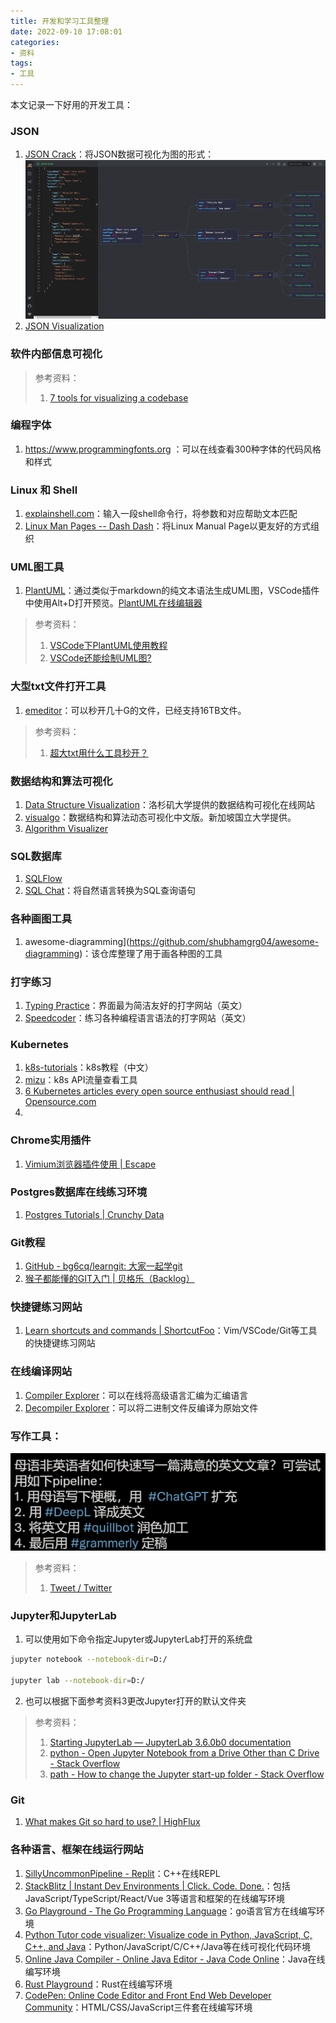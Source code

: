 ```yaml
---
title: 开发和学习工具整理
date: 2022-09-10 17:08:01
categories:
- 资料
tags:
- 工具
---
```

本文记录一下好用的开发工具：
<!--more-->

### JSON
1. [JSON Crack](https://github.com/AykutSarac/jsoncrack.com)：将JSON数据可视化为图的形式：
![](https://raw.githubusercontent.com/Tom89757/ImageHost/main/hexo/20220910171015.png)
2. [JSON Visualization](https://altearius.github.io/tools/json/index.html)

### 软件内部信息可视化

> 参考资料：
> 1. [7 tools for visualizing a codebase](https://lmy.medium.com/7-tools-for-visualizing-a-codebase-41b7cddb1a14)


### 编程字体
1. https://www.programmingfonts.org ：可以在线查看300种字体的代码风格和样式

### Linux 和 Shell
1. [explainshell.com](https://links.bestxtools.com/explainshell.com/)：输入一段shell命令行，将参数和对应帮助文本匹配
2. [Linux Man Pages -- Dash Dash](https://dashdash.io/)：将Linux Manual Page以更友好的方式组织

### UML图工具
1. [PlantUML](https://plantuml.com/zh/)：通过类似于markdown的纯文本语法生成UML图，VSCode插件中使用Alt+D打开预览。[PlantUML在线编辑器](http://www.plantuml.com/plantuml/uml/SyfFKj2rKt3CoKnELR1Io4ZDoSa70000)
> 参考资料：
> 1. [VSCode下PlantUML使用教程](https://gaoxiang15125.gitee.io/2020/10/07/VSCode%E4%B8%8BPlantUML%E4%BD%BF%E7%94%A8%E6%95%99%E7%A8%8B/)
> 2. [VSCode还能绘制UML图?](https://www.bilibili.com/video/BV1kv411q7Kt/)


### 大型txt文件打开工具
1. [emeditor](https://www.emeditor.com/)：可以秒开几十G的文件，已经支持16TB文件。

> 参考资料：
> 1. [超大txt用什么工具秒开？](https://www.zhihu.com/question/279637736)


### 数据结构和算法可视化
1. [Data Structure Visualization](https://www.cs.usfca.edu/~galles/visualization/Algorithms.html)：洛杉矶大学提供的数据结构可视化在线网站
2. [visualgo](https://visualgo.net/zh)：数据结构和算法动态可视化中文版。新加坡国立大学提供。
3. [Algorithm Visualizer](https://algorithm-visualizer.org/)

### SQL数据库
1. [SQLFlow](https://sqlflow.gudusoft.com/?utm_content=buffer137ea&utm_medium=social&utm_source=twitter.com&utm_campaign=buffer#/)
2. [SQL Chat](https://www.sqlchat.ai/)：将自然语言转换为SQL查询语句

### 各种画图工具
1. awesome-diagramming](https://github.com/shubhamgrg04/awesome-diagramming)：该仓库整理了用于画各种图的工具

### 打字练习
1. [Typing Practice](https://www.keybr.com/)：界面最为简洁友好的打字网站（英文）
2. [Speedcoder](https://www.speedcoder.net/)：练习各种编程语言语法的打字网站（英文）

### Kubernetes
1. [k8s-tutorials](https://github.com/guangzhengli/k8s-tutorials)：k8s教程（中文）
2. [mizu](https://github.com/up9inc/mizu)：k8s API流量查看工具
3. [6 Kubernetes articles every open source enthusiast should read | Opensource.com](https://opensource.com/article/22/12/kubernetes-articles)
4. 

### Chrome实用插件
1. [Vimium浏览器插件使用 | Escape](https://www.escapelife.site/posts/28dc24ac.html)

### Postgres数据库在线练习环境
1. [Postgres Tutorials | Crunchy Data](https://www.crunchydata.com/developers/tutorials)

### Git教程
1. [GitHub - bg6cq/learngit: 大家一起学git](https://github.com/bg6cq/learngit)
2. [猴子都能懂的GIT入门 | 贝格乐（Backlog）](https://backlog.com/git-tutorial/cn/)

### 快捷键练习网站
1. [Learn shortcuts and commands | ShortcutFoo](https://www.shortcutfoo.com/?utm_source=bestxtools.com)：Vim/VSCode/Git等工具的快捷键练习网站

### 在线编译网站
1. [Compiler Explorer](https://godbolt.org/)：可以在线将高级语言汇编为汇编语言
2. [Decompiler Explorer](https://dogbolt.org/)：可以将二进制文件反编译为原始文件

### 写作工具：
![](https://raw.githubusercontent.com/Tom89757/ImageHost/main/hexo/20230102002712.png)
> 参考资料：
> 1. [Tweet / Twitter](https://twitter.com/xyz98/status/1607731247987433473)

### Jupyter和JupyterLab
1. 可以使用如下命令指定Jupyter或JupyterLab打开的系统盘
```bash
jupyter notebook --notebook-dir=D:/

jupyter lab --notebook-dir=D:/
```
2. 也可以根据下面参考资料3更改Jupyter打开的默认文件夹
> 参考资料：
> 1. [Starting JupyterLab — JupyterLab 3.6.0b0 documentation](https://jupyterlab.readthedocs.io/en/stable/getting_started/starting.html)
> 2. [python - Open Jupyter Notebook from a Drive Other than C Drive - Stack Overflow](https://stackoverflow.com/questions/55078484/open-jupyter-notebook-from-a-drive-other-than-c-drive)
> 3. [path - How to change the Jupyter start-up folder - Stack Overflow](https://stackoverflow.com/questions/35254852/how-to-change-the-jupyter-start-up-folder#:~:text=In%20the%20start%20menu%2C%20right,new%20%22D%3A%5Cpath%22%20.)

### Git
1. [What makes Git so hard to use? | HighFlux](https://www.highflux.io/blog/what-makes-git-hard-to-use)

### 各种语言、框架在线运行网站
1. [SillyUncommonPipeline - Replit](https://replit.com/@huanguanghoulai/SillyUncommonPipeline#main.cpp)：C++在线REPL
2. [StackBlitz | Instant Dev Environments | Click. Code. Done.](https://stackblitz.com/)：包括JavaScript/TypeScript/React/Vue 3等语言和框架的在线编写环境
3. [Go Playground - The Go Programming Language](https://go.dev/play/)：go语言官方在线编写环境
4. [Python Tutor code visualizer: Visualize code in Python, JavaScript, C, C++, and Java](https://pythontutor.com/visualize.html#mode=edit)：Python/JavaScript/C/C++/Java等在线可视化代码环境
5. [Online Java Compiler - Online Java Editor - Java Code Online](https://www.jdoodle.com/online-java-compiler/)：Java在线编写环境
6. [Rust Playground](https://play.rust-lang.org/?version=stable&mode=debug&edition=2021)：Rust在线编写环境
7. [CodePen: Online Code Editor and Front End Web Developer Community](https://codepen.io/trending)：HTML/CSS/JavaScript三件套在线编写环境



